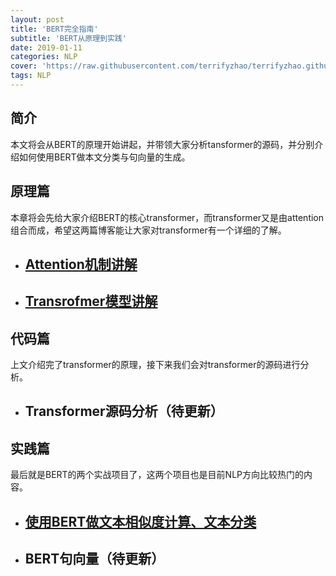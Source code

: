 ```yaml
---
layout: post
title: 'BERT完全指南'
subtitle: 'BERT从原理到实践'
date: 2019-01-11
categories: NLP
cover: 'https://raw.githubusercontent.com/terrifyzhao/terrifyzhao.github.io/master/assets/img/2019-01-11-BERT%E5%AE%8C%E5%85%A8%E6%8C%87%E5%8D%97/cover.jpg'
tags: NLP
---
```




## **简介**

本文将会从BERT的原理开始讲起，并带领大家分析tansformer的源码，并分别介绍如何使用BERT做本文分类与句向量的生成。

## **原理篇**

本章将会先给大家介绍BERT的核心transformer，而transformer又是由attention组合而成，希望这两篇博客能让大家对transformer有一个详细的了解。

* ## [Attention机制讲解](https://terrifyzhao.github.io/2019/01/04/Attention%E6%A8%A1%E5%9E%8B%E8%AF%A6%E8%A7%A3.html)
* ## [Transrofmer模型讲解](https://terrifyzhao.github.io/2019/01/11/Transformer%E6%A8%A1%E5%9E%8B%E8%AF%A6%E8%A7%A3.html)

## **代码篇**

上文介绍完了transformer的原理，接下来我们会对transformer的源码进行分析。

* ## Transformer源码分析（待更新）

## **实践篇**

最后就是BERT的两个实战项目了，这两个项目也是目前NLP方向比较热门的内容。

* ## [使用BERT做文本相似度计算、文本分类](https://terrifyzhao.github.io/2018/11/29/%E4%BD%BF%E7%94%A8BERT%E5%81%9A%E4%B8%AD%E6%96%87%E6%96%87%E6%9C%AC%E7%9B%B8%E4%BC%BC%E5%BA%A6%E8%AE%A1%E7%AE%97.html)
* ## BERT句向量（待更新）